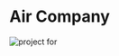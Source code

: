 # Air Company
![project for](https://img.shields.io/badge/project%20for%20DB-in--progress-blue.svg)
